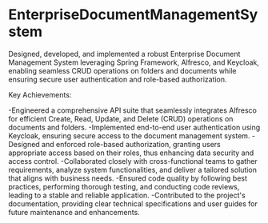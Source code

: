 # EnterpriseDocumentManagementSystem
Designed, developed, and implemented a robust Enterprise Document Management System leveraging Spring Framework, Alfresco, and Keycloak, enabling seamless CRUD operations on folders and documents while ensuring secure user authentication and role-based authorization.

Key Achievements:

-Engineered a comprehensive API suite that seamlessly integrates Alfresco for efficient Create, Read, Update, and Delete (CRUD) operations on documents and folders.
-Implemented end-to-end user authentication using Keycloak, ensuring secure access to the document management system.
-Designed and enforced role-based authorization, granting users appropriate access based on their roles, thus enhancing data security and access control.
-Collaborated closely with cross-functional teams to gather requirements, analyze system functionalities, and deliver a tailored solution that aligns with business needs.
-Ensured code quality by following best practices, performing thorough testing, and conducting code reviews, leading to a stable and reliable application.
-Contributed to the project's documentation, providing clear technical specifications and user guides for future maintenance and enhancements.
